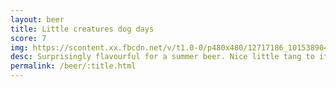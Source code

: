 ```yaml
---
layout: beer
title: Little creatures dog days
score: 7
img: https://scontent.xx.fbcdn.net/v/t1.0-0/p480x480/12717186_10153890415423745_6451428281725925044_n.jpg?oh=26a6fc9a66b6c07e95d15cdc4deb9581&oe=58674132
desc: Surprisingly flavourful for a summer beer. Nice little tang to it
permalink: /beer/:title.html
---
```


